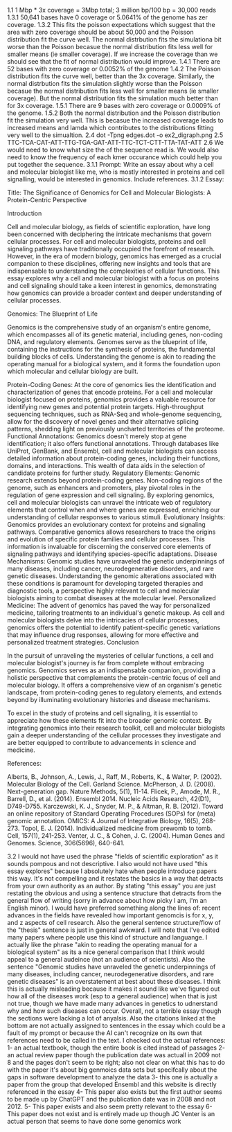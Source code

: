1.1 1 Mbp * 3x coverage = 3Mbp total; 3 million bp/100 bp = 30,000 reads
1.3.1 50,641 bases have 0 coverage or 5.0641% of the genome has zer coverage.
1.3.2 This fits the poisson expectations which suggest that the area with zero coverage should be about 50,000 and the Poisson distribution fit the curve well. The normal distrbution fits the simulationa bit worse than the Poisson becasue the normal distribution fits less well for smaller means (ie smaller coverage). If we increase the coverage than we should see that the fit of normal distribution would improve. 
1.4.1 There are 52 bases with zero coverage or 0.0052% of the genome
1.4.2 The Poisson distribution fits the curve well, better than the 3x coverage. Similarly, the normal distrbution fits the simulation slightly worse than the Poisson becasue the normal distribution fits less well for smaller means (ie smaller coverage). But the normal distribution fits the simulation much better than for 3x coverage.
1.5.1 There are 9 bases with zero coverage or 0.0009% of the genome.
1.5.2 Both the normal distribution and the Poisson distribution fit the simulation very well. This is becasue the increased coverage leads to increased means and lamda which contributes to the distributions fitting very well to the simualtion. 
2.4 dot -Tpng edges.dot -o ex2_digraph.png
2.5 TTC-TCA-CAT-ATT-TTG-TGA-GAT-ATT-TTC-TCT-CTT-TTA-TAT-ATT
2.6 We would need to know what size the of the sequence read is. We would also need to know the frequency of each kmer occurance which could help you put together the sequence. 
3.1.1 Prompt: Write an essay about why a cell and molecular biologist like me, who is mostly interested in proteins and cell signalling, would be interested in genomics. Include references.
3.1.2 Essay: 

Title: The Significance of Genomics for Cell and Molecular Biologists: A Protein-Centric Perspective

Introduction

Cell and molecular biology, as fields of scientific exploration, have long been concerned with deciphering the intricate mechanisms that govern cellular processes. For cell and molecular biologists, proteins and cell signaling pathways have traditionally occupied the forefront of research. However, in the era of modern biology, genomics has emerged as a crucial companion to these disciplines, offering new insights and tools that are indispensable to understanding the complexities of cellular functions. This essay explores why a cell and molecular biologist with a focus on proteins and cell signaling should take a keen interest in genomics, demonstrating how genomics can provide a broader context and deeper understanding of cellular processes.

Genomics: The Blueprint of Life

Genomics is the comprehensive study of an organism's entire genome, which encompasses all of its genetic material, including genes, non-coding DNA, and regulatory elements. Genomes serve as the blueprint of life, containing the instructions for the synthesis of proteins, the fundamental building blocks of cells. Understanding the genome is akin to reading the operating manual for a biological system, and it forms the foundation upon which molecular and cellular biology are built.

Protein-Coding Genes: At the core of genomics lies the identification and characterization of genes that encode proteins. For a cell and molecular biologist focused on proteins, genomics provides a valuable resource for identifying new genes and potential protein targets. High-throughput sequencing techniques, such as RNA-Seq and whole-genome sequencing, allow for the discovery of novel genes and their alternative splicing patterns, shedding light on previously uncharted territories of the proteome.
Functional Annotations: Genomics doesn't merely stop at gene identification; it also offers functional annotations. Through databases like UniProt, GenBank, and Ensembl, cell and molecular biologists can access detailed information about protein-coding genes, including their functions, domains, and interactions. This wealth of data aids in the selection of candidate proteins for further study.
Regulatory Elements: Genomic research extends beyond protein-coding genes. Non-coding regions of the genome, such as enhancers and promoters, play pivotal roles in the regulation of gene expression and cell signaling. By exploring genomics, cell and molecular biologists can unravel the intricate web of regulatory elements that control when and where genes are expressed, enriching our understanding of cellular responses to various stimuli.
Evolutionary Insights: Genomics provides an evolutionary context for proteins and signaling pathways. Comparative genomics allows researchers to trace the origins and evolution of specific protein families and cellular processes. This information is invaluable for discerning the conserved core elements of signaling pathways and identifying species-specific adaptations.
Disease Mechanisms: Genomic studies have unraveled the genetic underpinnings of many diseases, including cancer, neurodegenerative disorders, and rare genetic diseases. Understanding the genomic alterations associated with these conditions is paramount for developing targeted therapies and diagnostic tools, a perspective highly relevant to cell and molecular biologists aiming to combat diseases at the molecular level.
Personalized Medicine: The advent of genomics has paved the way for personalized medicine, tailoring treatments to an individual's genetic makeup. As cell and molecular biologists delve into the intricacies of cellular processes, genomics offers the potential to identify patient-specific genetic variations that may influence drug responses, allowing for more effective and personalized treatment strategies.
Conclusion

In the pursuit of unraveling the mysteries of cellular functions, a cell and molecular biologist's journey is far from complete without embracing genomics. Genomics serves as an indispensable companion, providing a holistic perspective that complements the protein-centric focus of cell and molecular biology. It offers a comprehensive view of an organism's genetic landscape, from protein-coding genes to regulatory elements, and extends beyond by illuminating evolutionary histories and disease mechanisms.

To excel in the study of proteins and cell signaling, it is essential to appreciate how these elements fit into the broader genomic context. By integrating genomics into their research toolkit, cell and molecular biologists gain a deeper understanding of the cellular processes they investigate and are better equipped to contribute to advancements in science and medicine.

References:

Alberts, B., Johnson, A., Lewis, J., Raff, M., Roberts, K., & Walter, P. (2002). Molecular Biology of the Cell. Garland Science.
McPherson, J. D. (2008). Next-generation gap. Nature Methods, 5(1), 11-14.
Flicek, P., Amode, M. R., Barrell, D., et al. (2014). Ensembl 2014. Nucleic Acids Research, 42(D1), D749-D755.
Karczewski, K. J., Snyder, M. P., & Altman, R. B. (2012). Toward an online repository of Standard Operating Procedures (SOPs) for (meta) genomic annotation. OMICS: A Journal of Integrative Biology, 16(5), 268-273.
Topol, E. J. (2014). Individualized medicine from prewomb to tomb. Cell, 157(1), 241-253.
Venter, J. C., & Cohen, J. C. (2004). Human Genes and Genomes. Science, 306(5696), 640-641.

3.2 I would not have used the phrase "fields of scientific exploration" as it sounds pompous and not descriptive. I also would not have used "this essay explores" because I absolutely hate when people introduce papers this way. It's not compelling and it restates the basics in a way that detracts from your own authority as an author. By stating "this essay" you are just restating the obvious and using a sentence structure that detracts from the general flow of writing (sorry in advance about how picky I am, I'm an English minor). I would have preferred something along the lines of: recent advances in the fields have revealed how important genomcis is for x, y, and z aspects of cell research. Also the general sentence structure/flow of the "thesis" sentence is just in general awkward. I will note that I've edited many papers where people use this kind of structure and languange. I actually like the phrase "akin to reading the operating manual for a biological system" as its a nice general comparison that I think would appeal to a general audeince (not an audience of scientists). Also the sentence "Genomic studies have unraveled the genetic underpinnings of many diseases, including cancer, neurodegenerative disorders, and rare genetic diseases" is an overstatement at best about these diseases. I think this is actually misleading because it makes it sound like we've figured out how all of the diseases work (esp to a general audience) when that is just not true, though we have made many advances in genetics to udnerstand why and how such diseases can occur. Overall, not a terrible essay though the sections were lacking a lot of anyalsis. Also the citations linked at the bottom are not actually assigned to sentences in the essay which could be a fault of my prompt or because the AI can't recognize on its own that references need to be called in the text. I checked out the actual references:
1- an actual textbook, though the entire book is cited instead of passages
2- an actual review paper though the publication date was actuall in 2009 not 8 and the pages don't seem to be right; also not clear on what this has to do with the paper it's about big genmoics data sets but specifcally about the gaps in software development to analyze the data
3- this one is actually a paper from the group that developed Ensembl and this website is directly referenced in the essay
4- This paper also exists but the first author seems to be made up by ChatGPT and the publication date was in 2008 and not 2012. 
5- This paper exists and also seem pretty relevant to the essay
6- This paper does not exist and is entirely made up though JC Venter is an actual person that seems to have done some genomics work

